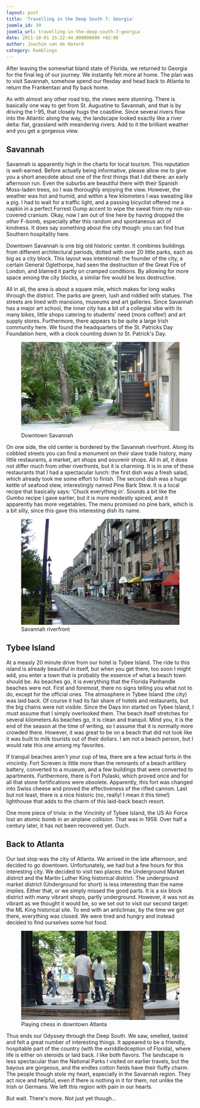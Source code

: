 ```yaml
---
layout: post
title: 'Travelling in the Deep South 7: Georgia'
joomla_id: 39
joomla_url: travelling-in-the-deep-south-7-georgia
date: 2011-10-01 15:22:44.000000000 +02:00
author: Joachim van de Haterd
category: Ramblings
---
```

<p>After leaving the somewhat bland state of Florida, we returned to Georgia for the final leg of our journey. We instantly felt more at home. The plan was to visit Savannah, somehow spend our flexday and head back to Atlanta to return the Frankentaxi and fly back home.</p>

<p>As with almost any other road trip, the views were stunning. There is basically one way to get from St. Augustine to Savannah, and that is by driving the I-95, that closely hugs the coastline. Since several rivers flow into the Atlantic along the way, the landscape looked exactly like a river delta: flat, grassland with meandering rivers. Add to it the brilliant weather and you get a gorgeous view.</p>

<h2>Savannah</h2>

<p>Savannah is apparently high in the charts for local tourism. This reputation is well-earned. Before actually being informative, please allow me to give you a short anecdote about one of the first things that I did there: an early afternoon run. Even the suburbs are beautiful there with their Spanish Moss-laden trees, so I was thoroughly enjoying the view. However, the weather was hot and humid, and within a few kilometers I was sweating like a pig. I had to wait for a traffic light, and a passing bicyclist offered me a napkin in a perfect Forrest Gump accent to wipe the sweat from my not-so-covered cranium. Okay, now I am out of line here by having dropped the <em>other</em> F-bomb, especially after this random and spontaneous act of kindness. It does say something about the city though: you can find true Southern hospitality here.</p>

<p>Downtown Savannah is one big old historic center. It combines buildings from different architectural periods, dotted with over 20 little parks, each as big as a city block. This layout was intentional: the founder of the city, a certain General Oglethorpe, had seen the destruction of the Great Fire of London, and blamed it partly on cramped conditions. By allowing for more space among the city blocks, a similar fire would be less destructive.</p>

<p>All in all, the area is about a square mile, which makes for long walks through the district. The parks are green, lush and riddled with statues. The streets are lined with mansions, museums and art galleries. Since Savannah has a major art school, the inner city has a bit of a collegial vibe with its many bikes, little shops catering to students' need (more coffee!) and art supply stores. Furthermore, there appears to be quite a large Irish community here. We found the headquarters of the St. Patricks Day Foundation here, with a clock counting down to St. Patrick's Day.</p>

<p>
	<figure>
		<img src="/assets/images/posts/usa2k11/usa_11_7_2.JPG" alt="Downtown Savannah" />
		<figcaption>Downtown Savannah</figcaption>
	</figure>
</p>

<p>On one side, the old center is bordered by the Savannah riverfront. Along its cobbled streets you can find a monument on their slave trade history, many little restaurants, a market, art shops and souvenir shops. All in all, it does not differ much from other riverfronts, but it is charming. It is in one of these restaurants that I had a spectacular lunch: the first dish was a fresh salad, which already took me some effort to finish. The second dish was a huge kettle of seafood stew, interestingly named Pine Bark Stew. It is a local recipe that basically says: 'Chuck everything in'. Sounds a bit like the Gumbo recipe I gave earlier, but it is more modestly spiced, and it apparently has more vegetables. The menu promised no pine bark, which is a bit silly, since this gave this interesting dish its name.</p>

<p>
	<figure>
		<img src="/assets/images/posts/usa2k11/usa_11_7_1.JPG" alt="Savannah riverfront" />
		<figcaption>Savannah riverfront</figcaption>
	</figure>
</p>

<h2>Tybee Island</h2>

<p>At a measly 20 minute drive from our hotel is Tybee Island. The ride to this island is already beautiful in itself, but when you get there, too soon I might add, you enter a town that is probably the essence of what a beach town should be. As beaches go, it is everything that the Florida Panhandle beaches were not. First and foremost, there no signs telling you what not to do, except for the official ones. The atmosphere in Tybee Island (the city) was laid back. Of course it had its fair share of hotels and restaurants, but the big chains were not visible. Since the Days Inn started on Tybee Island, I must assume that I simply overlooked them. The beach itself stretches for several kilometers.As beaches go, it is clean and tranquil. Mind you, it is the end of the season at the time of writing, so I assume that it is normally more crowded there. However, it was great to be on a beach that did not look like it was built to milk tourists out of their dollars. I am not a beach person, but I would rate this one among my favorites.</p>

<p>If tranquil beaches aren't your cup of tea, there are a few actual forts in the vincinity. Fort Screven is little more than the remnants of a beach artillery battery, converted to a museum, and a few buildings that were converted to apartments. Furthermore, there is Fort Pulaski, which proved once and for all that stone fortifications were obsolete. Apparently, this fort was changed into Swiss cheese and proved the effectiveness of the rifled cannon. Last but not least, there is a nice historic (no, really! I mean it this time!) lighthouse that adds to the charm of this laid-back beach resort.</p>

<p>One more piece of trivia: in the Vincinity of Tybee Island, the US Air Force lost an atomic bomb in an airplane collision. That was in 1958. Over half a century later, it has not been recovered yet. Ouch.</p>

<h2>Back to Atlanta</h2>

<p>Our last stop was the city of Atlanta. We arrived in the late afternoon, and decided to go downtown. Unfortunately, we had but a few hours for this interesting city. We decided to visit two places: the Underground Market district and the Martin Luther King historical district. The underground market district (Underground for short) is less interesting than the name implies. Either that, or we simply missed the good parts. It is a six block district with many vibrant shops, partly underground. However, it was not as vibrant as we thought it would be, so we set out to visit our second target: the ML King historical site. To end with an anticlimax, by the time we got there, everything was closed. We were tired and hungry and instead decided to find ourselves some hot food.</p>

<p>
	<figure>
			<img src="/assets/images/posts/usa2k11/usa_11_7_3.JPG" alt="Playing chess in downtown Atlanta" />
		<figcaption>Playing chess in downtown Atlanta</figcaption>
	</figure>
</p>

<p>Thus ends our Odyssey through the Deep South. We saw, smelled, tasted and felt a great number of interesting things. It appeared to be a friendly, hospitable part of the country (with the exriddledception of Florida), where life is either on steroids or laid back. I like both flavors. The landscape is less spectacular than the National Parks I visited on earlier travels, but the bayous are gorgeous, and the endles cotton fields have their fluffy charm. The people though stole my heart, especially in the Savannah region. They act nice and helpful, even if there is nothing in it for them, not unlike the Irish or Germans. We left this region with pain in our hearts.</p>

<p>But wait. There's more. Not just yet though...</p>
